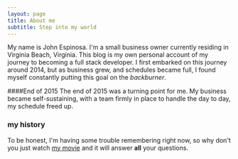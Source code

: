 ```yaml
---
layout: page
title: About me
subtitle: Step into my world
---
```


My name is John Espinosa. I'm a small business owner currently residing in Virginia Beach, Virginia. This blog
is my own personal account of my journey to becoming a full stack developer. I first embarked on this journey 
around 2014, but as business grew, and schedules became full, I found myself constantly putting this goal
on the _backburner_.  

####End of 2015
The end of 2015 was a turning point for me. My business became self-sustaining, with a team firmly in place
to handle the day to day, my schedule freed up. 


### my history

To be honest, I'm having some trouble remembering right now, so why don't you just watch [my movie](http://en.wikipedia.org/wiki/The_Princess_Bride_%28film%29) and it will answer **all** your questions.
